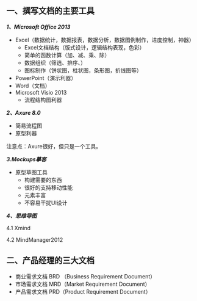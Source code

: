 ## 一、撰写文档的主要工具
***1、Microsoft Office 2013***
- Excel（数据统计，数据报表，数据分析，数据图例制作，进度控制，神器）
	- Excel文档结构（版式设计，逻辑结构表现，色彩）
	- 简单的函数计算（加、减、乘、除）
	- 数据组织（筛选、排序、）
	- 图标制作（饼状图，柱状图，条形图，折线图等）
- PowerPoint（演示利器）
- Word（文档）
- Microsoft Visio 2013
	- 流程结构图利器

***2、Axure 8.0***
- 简易流程图
- 原型利器

注意点：Axure很好，但只是一个工具。

***3.Mockups摹客***
- 原型草图工具
	- 构建需要的东西
	- 很好的支持移动性能
	- 元素丰富
	- 不容易干扰UI设计
	
***4、思维导图***

4.1 Xmind 

4.2 MindManager2012

## 二、产品经理的三大文档

- 商业需求文档 BRD （Business Requirement Document）
- 市场需求文档 MRD（Market Requirement Document）
- 产品需求文档 PRD（Product Requirement Document）
